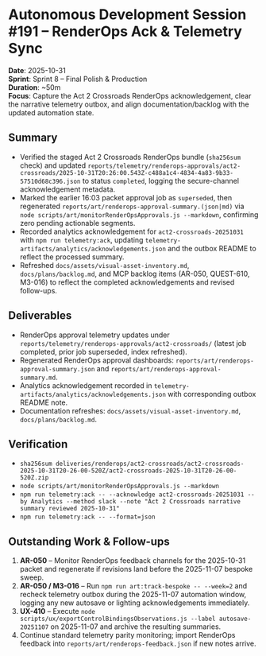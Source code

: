 # Autonomous Development Session #191 – RenderOps Ack & Telemetry Sync

**Date**: 2025-10-31  
**Sprint**: Sprint 8 – Final Polish & Production  
**Duration**: ~50m  
**Focus**: Capture the Act 2 Crossroads RenderOps acknowledgement, clear the narrative telemetry outbox, and align documentation/backlog with the updated automation state.

## Summary
- Verified the staged Act 2 Crossroads RenderOps bundle (`sha256sum` check) and updated `reports/telemetry/renderops-approvals/act2-crossroads/2025-10-31T20:26:00.543Z-c488a1c4-4834-4a83-9b33-57510d68c396.json` to status `completed`, logging the secure-channel acknowledgement metadata.
- Marked the earlier 16:03 packet approval job as `superseded`, then regenerated `reports/art/renderops-approval-summary.(json|md)` via `node scripts/art/monitorRenderOpsApprovals.js --markdown`, confirming zero pending actionable segments.
- Recorded analytics acknowledgement for `act2-crossroads-20251031` with `npm run telemetry:ack`, updating `telemetry-artifacts/analytics/acknowledgements.json` and the outbox README to reflect the processed summary.
- Refreshed `docs/assets/visual-asset-inventory.md`, `docs/plans/backlog.md`, and MCP backlog items (AR-050, QUEST-610, M3-016) to reflect the completed acknowledgements and revised follow-ups.

## Deliverables
- RenderOps approval telemetry updates under `reports/telemetry/renderops-approvals/act2-crossroads/` (latest job completed, prior job superseded, index refreshed).
- Regenerated RenderOps approval dashboards: `reports/art/renderops-approval-summary.json` and `reports/art/renderops-approval-summary.md`.
- Analytics acknowledgement recorded in `telemetry-artifacts/analytics/acknowledgements.json` with corresponding outbox README note.
- Documentation refreshes: `docs/assets/visual-asset-inventory.md`, `docs/plans/backlog.md`.

## Verification
- `sha256sum deliveries/renderops/act2-crossroads/act2-crossroads-2025-10-31T20-26-00-520Z/act2-crossroads-2025-10-31T20-26-00-520Z.zip`
- `node scripts/art/monitorRenderOpsApprovals.js --markdown`
- `npm run telemetry:ack -- --acknowledge act2-crossroads-20251031 --by Analytics --method slack --note "Act 2 Crossroads narrative summary reviewed 2025-10-31"`
- `npm run telemetry:ack -- --format=json`

## Outstanding Work & Follow-ups
1. **AR-050** – Monitor RenderOps feedback channels for the 2025-10-31 packet and regenerate if revisions land before the 2025-11-07 bespoke sweep.
2. **AR-050 / M3-016** – Run `npm run art:track-bespoke -- --week=2` and recheck telemetry outbox during the 2025-11-07 automation window, logging any new autosave or lighting acknowledgements immediately.
3. **UX-410** – Execute `node scripts/ux/exportControlBindingsObservations.js --label autosave-20251107` on 2025-11-07 and archive the resulting summaries.
4. Continue standard telemetry parity monitoring; import RenderOps feedback into `reports/art/renderops-feedback.json` if new notes arrive.
